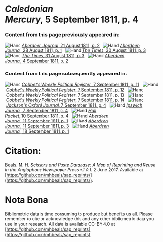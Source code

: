 # *Caledonian Mercury*, 5 September 1811, p. 4  
  
### Content from this page previously appeared in:  
![Hand](http://scissorsandpaste.net/wp-content/uploads/2017/06/smallhandpointer.png) [*Aberdeen Journal*, 21 August 1811, p. 2](https://mhbeals.github.io/sap_html/Aberdeen-Journal/Aberdeen-Journal-21-August-1811-p-2)  
![Hand](http://scissorsandpaste.net/wp-content/uploads/2017/06/smallhandpointer.png) [*Aberdeen Journal*, 28 August 1811, p. 1](https://mhbeals.github.io/sap_html/Aberdeen-Journal/Aberdeen-Journal-28-August-1811-p-1)  
![Hand](http://scissorsandpaste.net/wp-content/uploads/2017/06/smallhandpointer.png) [*The Times*, 30 August 1811, p. 3](https://mhbeals.github.io/sap_html/The-Times/The-Times-30-August-1811-p-3)  
![Hand](http://scissorsandpaste.net/wp-content/uploads/2017/06/smallhandpointer.png) [*The Times*, 31 August 1811, p. 3](https://mhbeals.github.io/sap_html/The-Times/The-Times-31-August-1811-p-3)  
![Hand](http://scissorsandpaste.net/wp-content/uploads/2017/06/smallhandpointer.png) [*Aberdeen Journal*, 4 September 1811, p. 2](https://mhbeals.github.io/sap_html/Aberdeen-Journal/Aberdeen-Journal-4-September-1811-p-2)  
  
### Content from this page subsequently appeared in:  
![Hand](http://scissorsandpaste.net/wp-content/uploads/2017/06/smallhandpointer.png) [*Cobbet's Weekly Political Register*, 7 September 1811, p. 11](https://mhbeals.github.io/sap_html/Cobbet's-Weekly-Political-Register/Cobbet's-Weekly-Political-Register-7-September-1811-p-11)  
![Hand](http://scissorsandpaste.net/wp-content/uploads/2017/06/smallhandpointer.png) [*Cobbet's Weekly Political Register*, 7 September 1811, p. 12](https://mhbeals.github.io/sap_html/Cobbet's-Weekly-Political-Register/Cobbet's-Weekly-Political-Register-7-September-1811-p-12)  
![Hand](http://scissorsandpaste.net/wp-content/uploads/2017/06/smallhandpointer.png) [*Cobbet's Weekly Political Register*, 7 September 1811, p. 13](https://mhbeals.github.io/sap_html/Cobbet's-Weekly-Political-Register/Cobbet's-Weekly-Political-Register-7-September-1811-p-13)  
![Hand](http://scissorsandpaste.net/wp-content/uploads/2017/06/smallhandpointer.png) [*Cobbet's Weekly Political Register*, 7 September 1811, p. 14](https://mhbeals.github.io/sap_html/Cobbet's-Weekly-Political-Register/Cobbet's-Weekly-Political-Register-7-September-1811-p-14)  
![Hand](http://scissorsandpaste.net/wp-content/uploads/2017/06/smallhandpointer.png) [*Jackson's Oxford Journal*, 7 September 1811, p. 4](https://mhbeals.github.io/sap_html/Jackson's-Oxford-Journal/Jackson's-Oxford-Journal-7-September-1811-p-4)  
![Hand](http://scissorsandpaste.net/wp-content/uploads/2017/06/smallhandpointer.png) [*Ipswich Journal*, 7 September 1811, p. 4](https://mhbeals.github.io/sap_html/Ipswich-Journal/Ipswich-Journal-7-September-1811-p-4)  
![Hand](http://scissorsandpaste.net/wp-content/uploads/2017/06/smallhandpointer.png) [*Hull Packet*, 10 September 1811, p. 4](https://mhbeals.github.io/sap_html/Hull-Packet/Hull-Packet-10-September-1811-p-4)  
![Hand](http://scissorsandpaste.net/wp-content/uploads/2017/06/smallhandpointer.png) [*Aberdeen Journal*, 11 September 1811, p. 1](https://mhbeals.github.io/sap_html/Aberdeen-Journal/Aberdeen-Journal-11-September-1811-p-1)  
![Hand](http://scissorsandpaste.net/wp-content/uploads/2017/06/smallhandpointer.png) [*Aberdeen Journal*, 11 September 1811, p. 3](https://mhbeals.github.io/sap_html/Aberdeen-Journal/Aberdeen-Journal-11-September-1811-p-3)  
![Hand](http://scissorsandpaste.net/wp-content/uploads/2017/06/smallhandpointer.png) [*Aberdeen Journal*, 18 September 1811, p. 1](https://mhbeals.github.io/sap_html/Aberdeen-Journal/Aberdeen-Journal-18-September-1811-p-1)  


# Citation: 

Beals. M. H. *Scissors and Paste Database: A Map of Reprinting and Reuse in the Anglophone Newspaper Press v.1.0.1.* 2 June 2017. Available at [https://github.com/mhbeals/sap_reprints/](https://github.com/mhbeals/sap_reprints/). 

# Nota Bona

Bibliometric data is time consuming to produce but benefits us all. Please remember to cite or acknowledge this and any other bibliometric data you use in your research. All data is available CC-BY 4.0 at [https://github.com/mhbeals/sap_reprints](https://github.com/mhbeals/sap_reprints)